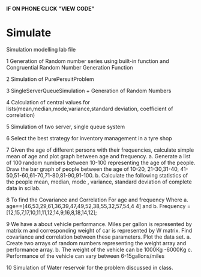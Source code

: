 **IF ON PHONE CLICK "VIEW CODE"**


# Simulate

Simulation modelling lab file 

1	Generation of Random number series  using built-in function and Congruential Random Number Generation Function

2	Simulation of PurePersuitProblem

3	SingleServerQueueSimulation + Generation of Random Numbers

4	Calculation of central values for lists(mean,median,mode,variance,standard deviation, coefficient of correlation)

5	Simulation of two server, single queue system

6	Select the best strategy for inventory management in a tyre shop

7	Given the age of different persons with their frequencies, calculate simple mean of age and plot graph between age and frequency.
	a. Generate a list of 100 random numbers between 10-100 representing the age of the people. Draw the bar graph of people between the age of 10-20, 21-30,31-40, 41- 50,51-60,61-70,71-80,81-90,91-100.
	b. Calculate the following statistics of the people mean, median, mode , variance, standard deviation of complete data in scilab.

8	To find the Covariance and Correlation For age and frequency Where
	a. age==[46,53,29,61,36,39,47,49,52,38,55,32,57,54,4 4] and
	b. Frequency = [12,15,7,17,10,11,11,12,14,9,16,8,18,14,12];

9	We have a about vehicle performance. Miles per gallon is represented by matrix m and corresponding weight of car is represented by W matrix. Find covariance and correlation between these parameters. Plot the data set.
	a. Create two arrays of random numbers representing the weight array and performance array.
	b. The weight of the vehicle can be 1000Kg -6000Kg
	c. Performance of the vehicle can vary between 6-15gallons/miles

10	Simulation of Water reservoir for the problem discussed in class.
